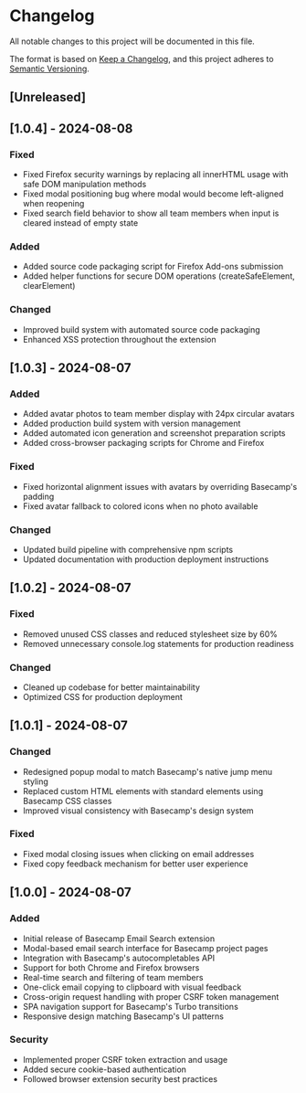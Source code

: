 # Changelog

All notable changes to this project will be documented in this file.

The format is based on [Keep a Changelog](https://keepachangelog.com/en/1.0.0/),
and this project adheres to [Semantic Versioning](https://semver.org/spec/v2.0.0.html).

## [Unreleased]

## [1.0.4] - 2024-08-08

### Fixed
- Fixed Firefox security warnings by replacing all innerHTML usage with safe DOM manipulation methods
- Fixed modal positioning bug where modal would become left-aligned when reopening
- Fixed search field behavior to show all team members when input is cleared instead of empty state

### Added
- Added source code packaging script for Firefox Add-ons submission
- Added helper functions for secure DOM operations (createSafeElement, clearElement)

### Changed
- Improved build system with automated source code packaging
- Enhanced XSS protection throughout the extension

## [1.0.3] - 2024-08-07

### Added
- Added avatar photos to team member display with 24px circular avatars
- Added production build system with version management
- Added automated icon generation and screenshot preparation scripts
- Added cross-browser packaging scripts for Chrome and Firefox

### Fixed
- Fixed horizontal alignment issues with avatars by overriding Basecamp's padding
- Fixed avatar fallback to colored icons when no photo available

### Changed
- Updated build pipeline with comprehensive npm scripts
- Updated documentation with production deployment instructions

## [1.0.2] - 2024-08-07

### Fixed
- Removed unused CSS classes and reduced stylesheet size by 60%
- Removed unnecessary console.log statements for production readiness

### Changed
- Cleaned up codebase for better maintainability
- Optimized CSS for production deployment

## [1.0.1] - 2024-08-07

### Changed
- Redesigned popup modal to match Basecamp's native jump menu styling
- Replaced custom HTML elements with standard elements using Basecamp CSS classes
- Improved visual consistency with Basecamp's design system

### Fixed
- Fixed modal closing issues when clicking on email addresses
- Fixed copy feedback mechanism for better user experience

## [1.0.0] - 2024-08-07

### Added
- Initial release of Basecamp Email Search extension
- Modal-based email search interface for Basecamp project pages
- Integration with Basecamp's autocompletables API
- Support for both Chrome and Firefox browsers
- Real-time search and filtering of team members
- One-click email copying to clipboard with visual feedback
- Cross-origin request handling with proper CSRF token management
- SPA navigation support for Basecamp's Turbo transitions
- Responsive design matching Basecamp's UI patterns

### Security
- Implemented proper CSRF token extraction and usage
- Added secure cookie-based authentication
- Followed browser extension security best practices